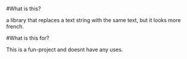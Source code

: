 #What is this?

a library that replaces a text string with the same text, but it looks more french.

#What is this for? 

 This is a fun-project and doesnt have any uses.
